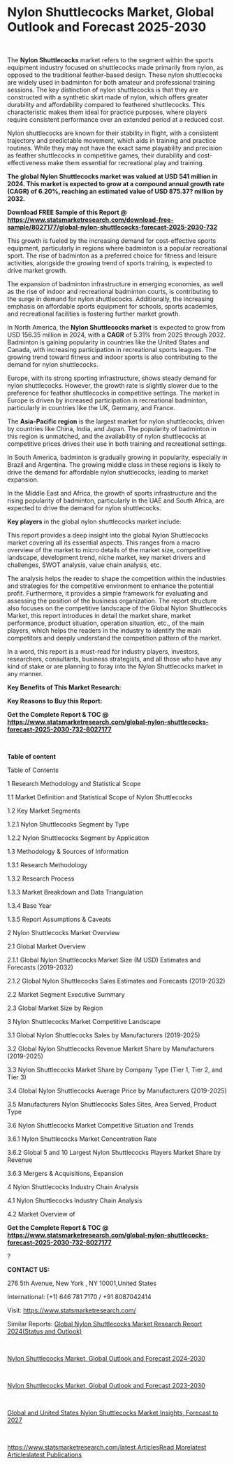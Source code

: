 <h1>Nylon Shuttlecocks Market, Global Outlook and Forecast 2025-2030</h1><br/><p>The <strong>Nylon Shuttlecocks</strong> market refers to the segment within the sports equipment industry focused on shuttlecocks made primarily from nylon, as opposed to the traditional feather-based design. These nylon shuttlecocks are widely used in badminton for both amateur and professional training sessions. The key distinction of nylon shuttlecocks is that they are constructed with a synthetic skirt made of nylon, which offers greater durability and affordability compared to feathered shuttlecocks. This characteristic makes them ideal for practice purposes, where players require consistent performance over an extended period at a reduced cost.</p>
 
 
 
 <p>Nylon shuttlecocks are known for their stability in flight, with a consistent trajectory and predictable movement, which aids in training and practice routines. While they may not have the exact same playability and precision as feather shuttlecocks in competitive games, their durability and cost-effectiveness make them essential for recreational play and training.</p>
 
 
 
 <p><strong>The global Nylon Shuttlecocks market was valued at USD 541 million in 2024. This market is expected to grow at a compound annual growth rate (<strong>CAGR</strong>) of 6.20%, reaching an estimated value of USD 875.37? million by 2032. </strong></p>
 
 
 
 <p><strong>Download FREE Sample of this Report @ <a href="https://www.statsmarketresearch.com/download-free-sample/8027177/global-nylon-shuttlecocks-forecast-2025-2030-732">https://www.statsmarketresearch.com/download-free-sample/8027177/global-nylon-shuttlecocks-forecast-2025-2030-732</a></strong></p>
 
 
 
 <p>This growth is fueled by the increasing demand for cost-effective sports equipment, particularly in regions where badminton is a popular recreational sport. The rise of badminton as a preferred choice for fitness and leisure activities, alongside the growing trend of sports training, is expected to drive market growth.</p>
 
 
 
 <p>The expansion of badminton infrastructure in emerging economies, as well as the rise of indoor and recreational badminton courts, is contributing to the surge in demand for nylon shuttlecocks. Additionally, the increasing emphasis on affordable sports equipment for schools, sports academies, and recreational facilities is fostering further market growth.</p>
 
 
 
 <p>In North America, the <strong>Nylon Shuttlecocks market</strong> is expected to grow from USD 156.35 million in 2024, with a <strong>CAGR</strong> of 5.31% from 2025 through 2032. Badminton is gaining popularity in countries like the United States and Canada, with increasing participation in recreational sports leagues. The growing trend toward fitness and indoor sports is also contributing to the demand for nylon shuttlecocks.</p>
 
 
 
 <p>Europe, with its strong sporting infrastructure, shows steady demand for nylon shuttlecocks. However, the growth rate is slightly slower due to the preference for feather shuttlecocks in competitive settings. The market in Europe is driven by increased participation in recreational badminton, particularly in countries like the UK, Germany, and France.</p>
 
 
 
 <p>The <strong>Asia-Pacific region</strong> is the largest market for nylon shuttlecocks, driven by countries like China, India, and Japan. The popularity of badminton in this region is unmatched, and the availability of nylon shuttlecocks at competitive prices drives their use in both training and recreational settings.</p>
 
 
 
 <p>In South America, badminton is gradually growing in popularity, especially in Brazil and Argentina. The growing middle class in these regions is likely to drive the demand for affordable nylon shuttlecocks, leading to market expansion.</p>
 
 
 
 <p>In the Middle East and Africa, the growth of sports infrastructure and the rising popularity of badminton, particularly in the UAE and South Africa, are expected to drive the demand for nylon shuttlecocks.</p>
 
 
 
 <p><strong>Key players</strong> in the global nylon shuttlecocks market include:</p>
 
 
 
 <p>This report provides a deep insight into the global Nylon Shuttlecocks market covering all its essential aspects. This ranges from a macro overview of the market to micro details of the market size, competitive landscape, development trend, niche market, key market drivers and challenges, SWOT analysis, value chain analysis, etc.</p>
 
 
 
 <p>The analysis helps the reader to shape the competition within the industries and strategies for the competitive environment to enhance the potential profit. Furthermore, it provides a simple framework for evaluating and assessing the position of the business organization. The report structure also focuses on the competitive landscape of the Global Nylon Shuttlecocks Market, this report introduces in detail the market share, market performance, product situation, operation situation, etc., of the main players, which helps the readers in the industry to identify the main competitors and deeply understand the competition pattern of the market.</p>
 
 
 
 <p>In a word, this report is a must-read for industry players, investors, researchers, consultants, business strategists, and all those who have any kind of stake or are planning to foray into the Nylon Shuttlecocks market in any manner.</p>
 
 
 
 <p><strong>Key Benefits of This Market Research:</strong></p>
 
 
 
 <p><strong>Key <strong>Reasons to Buy</strong> this Report:</strong></p>
 
 
 
 <div><b>Get the Complete Report & TOC @ <a href="https://www.statsmarketresearch.com/global-nylon-shuttlecocks-forecast-2025-2030-732-8027177">https://www.statsmarketresearch.com/global-nylon-shuttlecocks-forecast-2025-2030-732-8027177</a></b></div>
 
 
 
 <p><br />
 
 <b>Table of content</b></p>
 
 
 
 <p>Table of Contents<br />
 
 1 Research Methodology and Statistical Scope<br />
 
 1.1 Market Definition and Statistical Scope of Nylon Shuttlecocks<br />
 
 1.2 Key Market Segments<br />
 
 1.2.1 Nylon Shuttlecocks Segment by Type<br />
 
 1.2.2 Nylon Shuttlecocks Segment by Application<br />
 
 1.3 Methodology & Sources of Information<br />
 
 1.3.1 Research Methodology<br />
 
 1.3.2 Research Process<br />
 
 1.3.3 Market Breakdown and Data Triangulation<br />
 
 1.3.4 Base Year<br />
 
 1.3.5 Report Assumptions & Caveats<br />
 
 2 Nylon Shuttlecocks Market Overview<br />
 
 2.1 Global Market Overview<br />
 
 2.1.1 Global Nylon Shuttlecocks Market Size (M USD) Estimates and Forecasts (2019-2032)<br />
 
 2.1.2 Global Nylon Shuttlecocks Sales Estimates and Forecasts (2019-2032)<br />
 
 2.2 Market Segment Executive Summary<br />
 
 2.3 Global Market Size by Region<br />
 
 3 Nylon Shuttlecocks Market Competitive Landscape<br />
 
 3.1 Global Nylon Shuttlecocks Sales by Manufacturers (2019-2025)<br />
 
 3.2 Global Nylon Shuttlecocks Revenue Market Share by Manufacturers (2019-2025)<br />
 
 3.3 Nylon Shuttlecocks Market Share by Company Type (Tier 1, Tier 2, and Tier 3)<br />
 
 3.4 Global Nylon Shuttlecocks Average Price by Manufacturers (2019-2025)<br />
 
 3.5 Manufacturers Nylon Shuttlecocks Sales Sites, Area Served, Product Type<br />
 
 3.6 Nylon Shuttlecocks Market Competitive Situation and Trends<br />
 
 3.6.1 Nylon Shuttlecocks Market Concentration Rate<br />
 
 3.6.2 Global 5 and 10 Largest Nylon Shuttlecocks Players Market Share by Revenue<br />
 
 3.6.3 Mergers & Acquisitions, Expansion<br />
 
 4 Nylon Shuttlecocks Industry Chain Analysis<br />
 
 4.1 Nylon Shuttlecocks Industry Chain Analysis<br />
 
 4.2 Market Overview of</p>
 
 
 
 <div><b>Get the Complete Report & TOC @ <a href="https://www.statsmarketresearch.com/global-nylon-shuttlecocks-forecast-2025-2030-732-8027177">https://www.statsmarketresearch.com/global-nylon-shuttlecocks-forecast-2025-2030-732-8027177</a></b></div>
 
 
 
 <p>? </p>
 
 
 
 <p><b>CONTACT US:</b><br />
 
 276 5th Avenue, New York , NY 10001,United States<br />
 
 International: (+1) 646 781 7170 / +91 8087042414<br />
 
 Visit: <a href="https://www.statsmarketresearch.com/">https://www.statsmarketresearch.com/</a><br />
 
 Similar Reports: <a href="https://www.statsmarketresearch.com/global-nylon-shuttlecocks-forecast-2025-2030-732-8027177">Global Nylon Shuttlecocks Market Research Report 2024(Status and Outlook)</a><br />
 
 <br />
 
 <a href="https://www.statsmarketresearch.com/global-nylon-shuttlecocks-forecast-2025-2030-732-8027177">Nylon Shuttlecocks Market, Global Outlook and Forecast 2024-2030</a><br />
 
 <br />
 
 <a href="https://www.statsmarketresearch.com/global-nylon-shuttlecocks-forecast-2025-2030-732-8027177">Nylon Shuttlecocks Market, Global Outlook and Forecast 2023-2030</a><br />
 
 <br />
 
 <a href="https://www.statsmarketresearch.com/global-nylon-shuttlecocks-forecast-2025-2030-732-8027177">Global and United States Nylon Shuttlecocks Market Insights, Forecast to 2027</a><br />
 
 <br />
 
 <a href="https://gyeongbokgung.com">https://www.statsmarketresearch.com/</a><a href="https://hallyeomaritime.com">latest Articles</a><a href="https://jingwansa.com">Read More</a><a href="https://nguoiviet.jp/">latest Articles</a><a href="https://www.intelmarketresearch.com/">latest Publications</a></p>